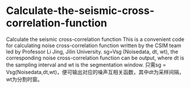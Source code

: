 # Calculate-the-seismic-cross-correlation-function
Calculate the seismic cross-correlation function
This is a convenient code for calculating noise cross-correlation function written by the CSIM team led by Professor Li Jing, Jilin University.
sg=Vsg (Noisedata, dt, wt), the corresponding noise cross-correlation function can be output, where dt is the sampling interval and wt is the segmentation window.
只需sg = Vsg(Noisedata,dt,wt)，便可输出对应的噪声互相关函数，其中dt为采样间隔，wt为分割时窗。
